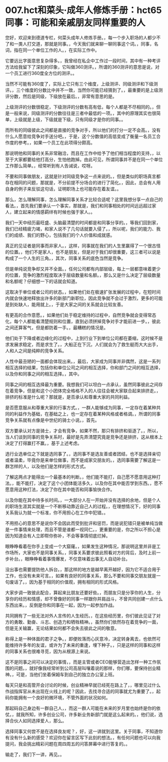 # 007.hct和菜头·成年人修炼手册：hct65 同事：可能和亲戚朋友同样重要的人

您好，欢迎来到德道专栏，何菜头成年人修炼手册。，每一个步入职场的人都少不了和一类人打交道，那就是同事。，今天我们就来聊一聊同事这个词。，同事，名词，指在同一个单位工作的人。，在实际工作中。

它要远比字面意思复杂得多。，我曾经在私企中工作过一段时间，其中有一种考评方法给我留下了深刻的印象，它叫做360测评。，所谓的360测评的意思是说，对一个员工进行360度全方位的测评。。

当然不可能有360度了，实际上它只有三个维度，上级测评、同级测评和下级测评。，三个维度的分数比中并不一致，当然你可能已经猜到了。，最重要的是上级测评分数，然后是同级，下级放在最后。，非常有意思的是。

上级测评的分数很稳定，下级测评的分数有高有低，每个人都是不尽相同的。，但是一般来说，同级测评的分数往往是三者中最低的一项。，其中的原理其实也很简单，上级就是上级，下级就是下级，只有同级才是你的同事。。

而所有的同级彼此之间都是直接的竞争对手，所以他们的打分一定不会高。，没有什么人愿意给竞争对手送分吧。，于是，这个分数值的高低变成了衡量一名员工合作度的参考。，如果一个员工在此项得分颇高。

那说明他和同事的关系非常融洽，而且在工作中给予了他们相当程度的支持，，以至于大家都要给他打高分，生怕他跑掉。由此可见，所谓同事并不是在同一个单位工作那么简单。，经常听到有人告诫说，哎呀。

不要和同事做朋友，这就是针对同级竞争这一点来说的。，但是类似的职场真言都存在相同的问题，那就是，不分前提不分场合的进行了简化。，因此，总会有人用自身的例子来反驳这句话，证明职场上也可能存在着友谊。。

那么，怎么理解同事，怎么理解同事关系才比较合适呢？这里我想分享一点自己的看法。，首先我们要承认一个事实，那就是，我们和同事相处的时间远远超过家人，建立起来的情感羁绊有时候也强于家人。。

我们一天中经历最旺盛、头脑最清楚的时间都是和同事分享的。，等我们回到家，我们已经精疲力竭，和家人说不了几句话就要入侵了。，所以呢，我们的能力、我们的成绩、我们的野心，包括我们的个人价值和成就感。

真正的见证者是同事而非家人。，这样，同事就在我们的人生里赢得了一个很古怪的位置。，他们不是家人，也不是朋友，但是对于我们却很重要，这三者可以说是构成了一个人生的三角。，其次，同事关系的底色当然是竞争。

但是单纯说竞争却又并不全面。，任何公司都有内部层级，每上一层都意味着更少的位置，竞争的激烈程度取决于层级数量和名额。，那么又是什么决定了层级数量和名额呢？仔细想一下的话就会知道。

这取决于单位或者公司的状态。，如果他们处在极速扩张发展的过程中，在短时间内就会快速地释放出许多的新部门新职位，因此竞争就不会过于激烈，更多的可能是到处缺人，能用就上。，于是大家之间的关系就会比较友善。

有更高的合作意愿。，如果他们处于稳定维持的过程中，自然竞争就会变得常态化，每个人都能看清楚规则和位置，直到必须拼掉竞争对手才能前进一步。，彼此之间还算客气，但是都防着一手。，最糟糕的情况是。

他们处于下降或者边缘化的过程中，上到行业下到单位公司都在萎缩，这时候不是求发展求稳定，而是求生了。，大船正在下沉，人们就会为了救生艇而大大出手，人和人之间是纯粹的竞争关系。

人性中最丑陋的一面都会体现出来。，最后，大家成为同事并非偶然，这是一系列相互选择的结果，包括你和单位公司之间的相互选择，你和部门之间的相互选择，以及你和同事之间的相互选择。，其中。

同事之间的相互选择最为重要。我想我们可以坦白一点承认，虽然同事彼此之间存在着竞争，但是和这个小团体完全格格不入的人往往会被大家联合起来排挤走。，排挤的标准是什么呢？那就是，是否承认和尊重大家的共同利益。

是否愿意服从和尊重大家的行事方式。，一群人能够成为同事，一定存在着某种共同的利益作为基础，在基础之上，也一定存在着某种风格或者格调。，所谓的同事竞争关系就有点像是中世纪的骑士小说。，首先。

双方要承认对方是骑士，才会有竞争，如果不然，那只有排挤和驱逐了。，所以，当人们谈到同事的竞争关系时，最好是先弄清楚究竟是竞争还是排挤，这从根本上决定了打得赢打不赢。，基于上述考虑。

选行业选单位之下就是选同事了。，选同事不是选友善或者团结，也不是选择亲切或者温柔，毕竟你是来单位做事，而不是成家交朋友的。，选同事需要了解这是一群怎样的人，以及他们是怎样的形式方式。

了解这两点才能得出一个最基本的判断。，他们能不能打，自己愿不愿意用这种打法。，能不能打，决定了这个小团体能活多久，以及你在其中能否学到东西。，愿不愿意用这种打法，决定了你在其中能否和同事愉快合作。

以及你能在其中待多长时间。，一大部分人在一开始并没有选择的余地，但是个人的职场生涯其实就是一个不断移动靠近自己人的过程。，在理想情况下，好的同事关系我认为就一个标准，你不用担心在工作中犯错。。

不用担心的意思不是说你不会因此而受到批评和惩罚，而是说犯错只是被单纯当做是一件事情来处理，而且不管是谁都一视同仁。，更重要的是，你之所以不担心是因为知道会有人立即帮你弥补，不会等事情彻底烂掉。

眼睁睁看着在你手上变成一个大窟窿。，如果发生这种情况，那说明这里并非是工作场所，大家也不是同事关系。，同事关系要求彼此照看对方的背后，及时上前一步补台。，眼睁睁看着事情爆发，不仅意味着出事无人自动补台。

没出事也需要提防他人拆台。，那这样的地方是越早离开越好，因为它不适合用于工作，也没有未来可言。，如果有良好的同事关系，那么不要和同事交朋友就是一句废话了。，因为基于相同的价值观，拥有相同的形式风格。

大家步调一致彼此配合，算起来比朋友还要好些。，而朋友只是分享你的人生，分享你的经历和情感，却不曾像好的同事一样跟你并肩战斗，不曾共同创建一点什么东西出来。，反倒是你和同事在一起，因为一起参加作战。

共同拥有了一些无法对外人言传的人生经历。，在这些经历里，你们彼此见证了对方的勇敢、勤奋、斗志、创造力和牺牲精神。，虽然你们依然存在着竞争的一面，但是无关输赢，无论结果如何都不会失去彼此之间的敬意。

称得上是一种体面的君子之争。，即便败落而心灰意冷，决定转身离去，也依然可能维持许多年的友谊，或许为了未来的重逢，埋下种子。，只是这样的同事和这样的同事关系也很难寻觅，因为从根源上来说。

这不是同事之间可以决定的事情，，而是主管或者CEO能够营造出怎样一种工作氛围的问题。，就好像我经常听到公司高层叫嚷着说的那样，你们哪，要保持创业精神。，可是，当他们坐着保姆车到自己的独立办公室上班。

每天只是和高管开会讨论的时候，创业精神早就已经死在路上了，，哪里见过什么作战指挥官从未出现在火线上的呢？因此，去找寻合适的同事就尤为重要了。，起码你能拥有一个良好的微环境，不管外面的状况如何。

那起码自己身边有一群自己人，，而这一群人可能在未来的岁月里也始终是你的依仗。，就我所知，许多创业公司，许多新业务新部门就是这么起来的。，他们说，选择合伙人如同选择爱人，那么。

选择同事又何尝不是在选择良友呢？，好，这一讲就到这里。关于同事，不知道你有没有什么新的感受？欢迎你在留言区写下此刻的想法。，有任何问题也可以向我提问，我会挑出精彩问题在周四周五的问答屏幕中进行答复的。。

输走了，我们下一讲，再见。。